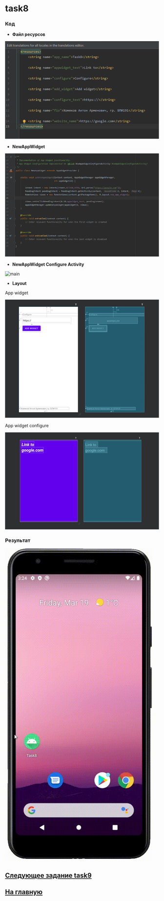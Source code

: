 # task8
### Код 

* **Файл ресурсов**

![str](https://github.com/antonkhmv/android_dz/blob/main/task8/img/str.png)

* **NewAppWidget**

![main](https://github.com/antonkhmv/android_dz/blob/main/task8/img/main.png)

* **NewAppWidget Configure Activity**

![main](https://github.com/antonkhmv/android_dz/blob/main/task8/img/sec.png)

* **Layout**

App widget

![main_lay](https://github.com/antonkhmv/android_dz/blob/main/task8/img/main_lay.png)
 
App widget configure

![sec_lay](https://github.com/antonkhmv/android_dz/blob/main/task8/img/sec_lay.png)
 
### Результат

![res](https://github.com/antonkhmv/android_dz/blob/main/task8/img/res.gif)

## [Следующее задание task9](../task9)

## [На главную](/../../)
